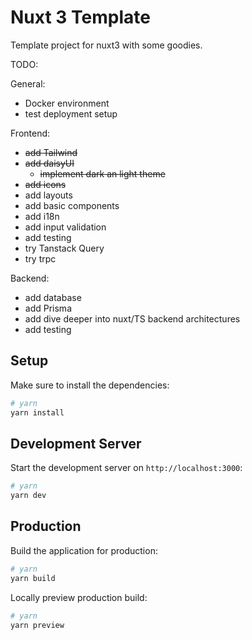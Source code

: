 # Nuxt 3 Template

Template project for nuxt3 with some goodies. 

TODO:

General: 
- Docker environment
- test deployment setup

Frontend: 
- ~~add Tailwind~~
- ~~add daisyUI~~
  - ~~implement dark an light theme~~
- ~~add icons~~
- add layouts
- add basic components
- add i18n
- add input validation
- add testing
- try Tanstack Query
- try trpc

Backend: 
- add database
- add Prisma
- add dive deeper into nuxt/TS backend architectures
- add testing

## Setup

Make sure to install the dependencies:

```bash
# yarn
yarn install
```

## Development Server

Start the development server on `http://localhost:3000`:

```bash
# yarn
yarn dev

```

## Production

Build the application for production:

```bash
# yarn
yarn build
```

Locally preview production build:

```bash
# yarn
yarn preview

```
